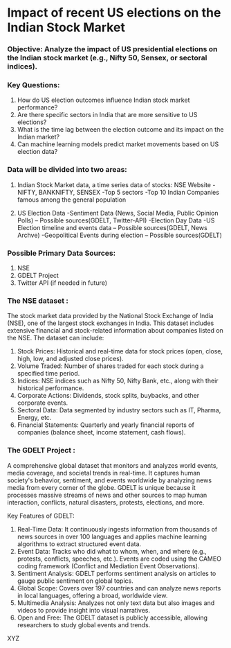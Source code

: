 # Impact of recent US elections on the Indian Stock Market

### Objective: Analyze the impact of US presidential elections on the Indian stock market (e.g., Nifty 50, Sensex, or sectoral indices).

### Key Questions:
1) How do US election outcomes influence Indian stock market performance?
2) Are there specific sectors in India that are more sensitive to US elections?
3) What is the time lag between the election outcome and its impact on the Indian market?
4) Can machine learning models predict market movements based on US election data?

### Data will be divided into two areas:
1) Indian Stock Market data, a time series data of stocks: NSE Website
 	-NIFTY, BANKNIFTY, SENSEX
 	-Top 5 sectors
 	-Top 10 Indian Companies famous among the general population  
 
2) US Election Data
 	-Sentiment Data (News, Social Media, Public Opinion Polls) – Possible sources(GDELT, Twitter-API)
	-Election Day Data
	-US Election timeline and events data – Possible sources(GDELT, News Archve)
	-Geopolitical Events during election – Possible sources(GDELT)

### Possible Primary Data Sources:
1) NSE
2) GDELT Project
3) Twitter API (if needed in future)

### The NSE dataset :
The stock market data provided by the National Stock Exchange of India (NSE), one of the largest stock exchanges in India. This dataset includes extensive financial and stock-related information about companies listed on the NSE. The dataset can include:

1) Stock Prices: Historical and real-time data for stock prices (open, close, high, low, and adjusted close prices).
2) Volume Traded: Number of shares traded for each stock during a specified time period.
3) Indices: NSE indices such as Nifty 50, Nifty Bank, etc., along with their historical performance.
4) Corporate Actions: Dividends, stock splits, buybacks, and other corporate events.
5) Sectoral Data: Data segmented by industry sectors such as IT, Pharma, Energy, etc.
6) Financial Statements: Quarterly and yearly financial reports of companies (balance sheet, income statement, cash flows).

### The GDELT Project :
A comprehensive global dataset that monitors and analyzes world events, media coverage, and societal trends in real-time. It captures human society's behavior, sentiment, and events worldwide by analyzing news media from every corner of the globe. GDELT is unique because it processes massive streams of news and other sources to map human interaction, conflicts, natural disasters, protests, elections, and more.

Key Features of GDELT:
1) Real-Time Data: It continuously ingests information from thousands of news sources in over 100 languages and applies machine learning algorithms to extract structured event data.
2) Event Data: Tracks who did what to whom, when, and where (e.g., protests, conflicts, speeches, etc.). Events are coded using the CAMEO coding framework (Conflict and Mediation Event Observations).
3) Sentiment Analysis: GDELT performs sentiment analysis on articles to gauge public sentiment on global topics.
4) Global Scope: Covers over 197 countries and can analyze news reports in local languages, offering a broad, worldwide view.
5) Multimedia Analysis: Analyzes not only text data but also images and videos to provide insight into visual narratives.
6) Open and Free: The GDELT dataset is publicly accessible, allowing researchers to study global events and trends.

XYZ
